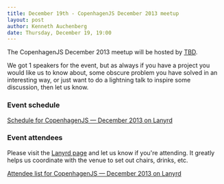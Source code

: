 ```yaml
---
title: December 19th - CopenhagenJS December 2013 meetup
layout: post
author: Kenneth Auchenberg
date: Thursday, December 19, 19:00
---
```


The CopenhagenJS December 2013 meetup will be hosted by [TBD](#).

We got 1 speakers for the event, but as always if you have a project you would like us to know about, some obscure problem you have solved in an interesting way, or just want to do a lightning talk to inspire some discussion, then let us know.

### Event schedule

<div class="lanyrd-target-schedule">
    <a href="http://lanyrd.com/2013/copenhagenjs-december/schedule/"
        class="lanyrd-schedule"
        data-lanyrd-abstracts
        data-lanyrd-truncateabstracts="50"
        data-lanyrd-speakers
        data-lanyrd-speakerlabels>
        Schedule for CopenhagenJS — December 2013 on Lanyrd
    </a>
</div>

### Event attendees

Please visit the [Lanyrd page](http://lanyrd.com/2013/copenhagenjs-december/) and let us know if you're attending. It greatly helps us coordinate with the venue to set out chairs, drinks, etc.

<div class="lanyrd-target-participants">
    <a href="http://lanyrd.com/2013/copenhagenjs-december/attendees/"
        class="lanyrd-participants"
        data-lanyrd-limit="30">
        Attendee list for CopenhagenJS — December 2013 on Lanyrd
    </a>
</div>
